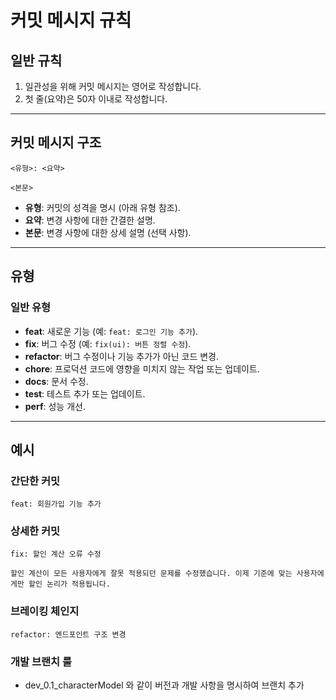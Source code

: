# 커밋 메시지 규칙

## 일반 규칙
1. 일관성을 위해 커밋 메시지는 영어로 작성합니다.
2. 첫 줄(요약)은 50자 이내로 작성합니다.
---

## 커밋 메시지 구조

```
<유형>: <요약>

<본문>
```

- **유형**: 커밋의 성격을 명시 (아래 유형 참조).
- **요약**: 변경 사항에 대한 간결한 설명.
- **본문**: 변경 사항에 대한 상세 설명 (선택 사항).

---

## 유형

### 일반 유형
- **feat**: 새로운 기능 (예: `feat: 로그인 기능 추가`).
- **fix**: 버그 수정 (예: `fix(ui): 버튼 정렬 수정`).
- **refactor**: 버그 수정이나 기능 추가가 아닌 코드 변경.
- **chore**: 프로덕션 코드에 영향을 미치지 않는 작업 또는 업데이트.
- **docs**: 문서 수정.
- **test**: 테스트 추가 또는 업데이트.
- **perf**: 성능 개선.

---

## 예시

### 간단한 커밋
```
feat: 회원가입 기능 추가
```

### 상세한 커밋
```
fix: 할인 계산 오류 수정

할인 계산이 모든 사용자에게 잘못 적용되던 문제를 수정했습니다. 이제 기준에 맞는 사용자에게만 할인 논리가 적용됩니다.
```

### 브레이킹 체인지
```
refactor: 엔드포인트 구조 변경
```

### 개발 브랜치 룰
- dev_0.1_characterModel 와 같이 버전과 개발 사항을 명시하여 브랜치 추가
